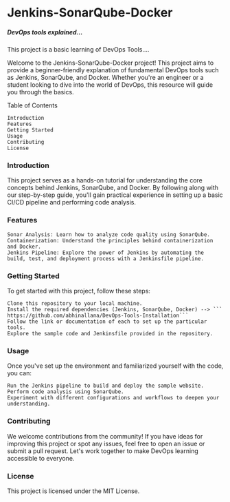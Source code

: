 <h1>Jenkins-SonarQube-Docker</h1>
        <h5>DevOps tools explained...</h5>

This project is a basic learning of DevOps Tools....

Welcome to the Jenkins-SonarQube-Docker project! This project aims to provide a beginner-friendly explanation of fundamental DevOps tools such as Jenkins, SonarQube, and Docker. Whether you're an engineer or a student looking to dive into the world of DevOps, this resource will guide you through the basics.

Table of Contents

    Introduction
    Features
    Getting Started
    Usage
    Contributing
    License


<h3>Introduction</h3>

This project serves as a hands-on tutorial for understanding the core concepts behind Jenkins, SonarQube, and Docker. By following along with our step-by-step guide, you'll gain practical experience in setting up a basic CI/CD pipeline and performing code analysis.

<h3>Features</h3>

    Sonar Analysis: Learn how to analyze code quality using SonarQube.
    Containerization: Understand the principles behind containerization and Docker.
    Jenkins Pipeline: Explore the power of Jenkins by automating the build, test, and deployment process with a Jenkinsfile pipeline.

<h3>Getting Started</h3>

To get started with this project, follow these steps:

    Clone this repository to your local machine.
    Install the required dependencies (Jenkins, SonarQube, Docker) --> ``` https://github.com/abhinallana/DevOps-Tools-Installation``` 
    Follow the link or documentation of each to set up the particular tools.
    Explore the sample code and Jenkinsfile provided in the repository.

<h3>Usage</h3>

Once you've set up the environment and familiarized yourself with the code, you can:

    Run the Jenkins pipeline to build and deploy the sample website.
    Perform code analysis using SonarQube.
    Experiment with different configurations and workflows to deepen your understanding.

<h3>Contributing</h3>

We welcome contributions from the community! If you have ideas for improving this project or spot any issues, feel free to open an issue or submit a pull request. Let's work together to make DevOps learning accessible to everyone.

<h3>License</h3>

This project is licensed under the MIT License.









